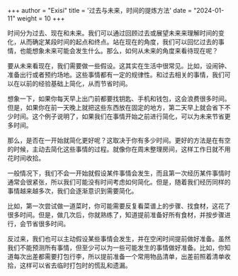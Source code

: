 +++
author = "Exisi"
title = '过去与未来，时间的提炼方法'
date = "2024-01-11"
weight = 10
+++

时间分为过去、现在和未来。我们可以通过回顾过去或展望未来来理解时间的变化，从而确定某段时间的起点和终点。站在现在的角度，我们可以回忆过去的事情，也能想象未来可能会发生什么。那么，如何从未来的角度来看待现在呢？

要从未来看现在，我们需要做一些假设。这其实在生活中很常见。比如，设闹钟、准备出行或者预约场地。这些事情都有一定的规律性。和过去相关的事情，我们可以在以前的经验基础上简化，从而节省时间。

想象一下，如果你每天早上出门前都要找钥匙、手机和钱包，这会浪费很多时间。但是，如果你在前一天晚上就把这些东西放在固定的地方，第二天早上就会省下不少时间。这个例子说明了，如果我们在事情开始之前进行简化，可以为未来节省更多时间。

那么，是否在一开始就简化更好呢？这取决于你有多少时间。更好的方法是在有空的时候，主动去简化这些事情的过程。就像你在周末整理房间，这样工作日就不用花时间收拾。

一般情况下，我们不会一开始就假设某件事情会发生，而且第一次经历某件事情时通常会很紧张，所以我们可能没有时间考虑如何简化。但是，随着我们经历同样的事情越来越多次，我们会逐渐意识到需要简化。

比如，第一次尝试做一道菜时，你可能需要反复看菜谱上的步骤、找食材，这花了很多时间。但是，做几次后，你就熟练了，知道提前准备好所有食材，并按步骤进行，会节省很多时间。

反过来，我们也可以主动假设某些事情会发生，并在空闲时间提前做好准备。虽然我们不能预测所有事情，但至少可以为一些可能发生的事情做好准备。比如，你知道每次出差都需要打包行李，所以提前准备一个常用物品清单，出差前照着清单收拾，这样可以省去临时打包时的慌乱和遗漏。
